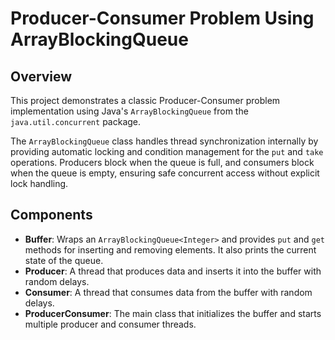 # Producer-Consumer Problem Using ArrayBlockingQueue

## Overview

This project demonstrates a classic Producer-Consumer problem implementation using Java's `ArrayBlockingQueue` from the `java.util.concurrent` package.

The `ArrayBlockingQueue` class handles thread synchronization internally by providing automatic locking and condition management for the `put` and `take` operations. Producers block when the queue is full, and consumers block when the queue is empty, ensuring safe concurrent access without explicit lock handling.

## Components

- **Buffer**: Wraps an `ArrayBlockingQueue<Integer>` and provides `put` and `get` methods for inserting and removing elements. It also prints the current state of the queue.
- **Producer**: A thread that produces data and inserts it into the buffer with random delays.
- **Consumer**: A thread that consumes data from the buffer with random delays.
- **ProducerConsumer**: The main class that initializes the buffer and starts multiple producer and consumer threads.

